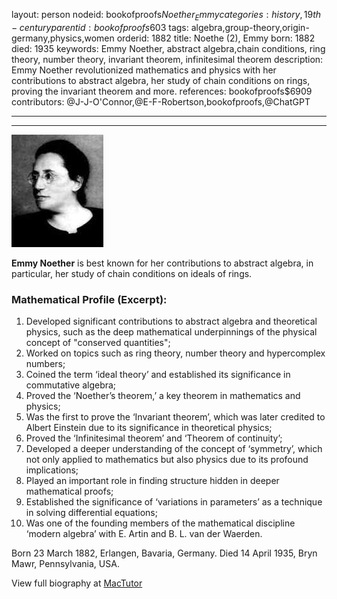 layout: person
nodeid: bookofproofs$Noether_Emmy
categories: history,19th-century
parentid: bookofproofs$603
tags: algebra,group-theory,origin-germany,physics,women
orderid: 1882
title: Noethe (2), Emmy
born: 1882
died: 1935
keywords: Emmy Noether, abstract algebra,chain conditions, ring theory, number theory, invariant theorem, infinitesimal theorem
description: Emmy Noether revolutionized mathematics and physics with her contributions to abstract algebra, her study of chain conditions on rings, proving the invariant theorem and more.
references: bookofproofs$6909
contributors: @J-J-O'Connor,@E-F-Robertson,bookofproofs,@ChatGPT

---



---

![Noether_Emmy.jpg](https://github.com/bookofproofs/bookofproofs.github.io/blob/main/_sources/_assets/images/portraits/Noether_Emmy.jpg?raw=true)

**Emmy Noether** is best known for her contributions to abstract algebra, in particular, her study of chain conditions on ideals of rings.

### Mathematical Profile (Excerpt):
1. Developed significant contributions to abstract algebra and theoretical physics, such as the deep mathematical underpinnings of the physical concept of "conserved quantities";
2. Worked on topics such as ring theory, number theory and hypercomplex numbers;
3. Coined the term ‘ideal theory’ and established its significance in commutative algebra;
4. Proved the ‘Noether’s theorem,’ a key theorem in mathematics and physics;
5. Was the first to prove the ‘Invariant theorem’, which was later credited to Albert Einstein due to its significance in theoretical physics;
 6. Proved the ‘Infinitesimal theorem’ and ‘Theorem of continuity’;
7. Developed a deeper understanding of the concept of ‘symmetry’, which not only applied to mathematics but also physics due to its profound implications;
8. Played an important role in finding structure hidden in deeper mathematical proofs;
9. Established the significance of ‘variations in parameters’ as a technique in solving differential equations;
10. Was one of the founding members of the mathematical discipline ‘modern algebra’ with E. Artin and B. L. van der Waerden.

Born 23 March 1882, Erlangen, Bavaria, Germany. Died 14 April 1935, Bryn Mawr, Pennsylvania, USA.

View full biography at [MacTutor](https://mathshistory.st-andrews.ac.uk/Biographies/Noether_Emmy/)
